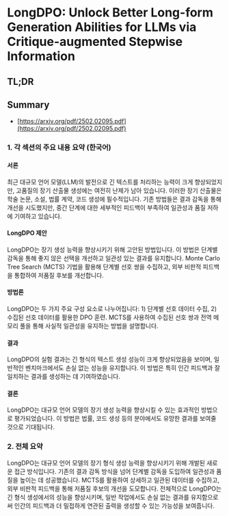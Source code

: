 # LongDPO: Unlock Better Long-form Generation Abilities for LLMs via Critique-augmented Stepwise Information
## TL;DR
## Summary
- [https://arxiv.org/pdf/2502.02095.pdf](https://arxiv.org/pdf/2502.02095.pdf)

### 1. 각 섹션의 주요 내용 요약 (한국어)

#### 서론
최근 대규모 언어 모델(LLM)의 발전으로 긴 텍스트를 처리하는 능력이 크게 향상되었지만, 고품질의 장기 산출물 생성에는 여전히 난제가 남아 있습니다. 이러한 장기 산출물은 학술 논문, 소설, 법률 계약, 코드 생성에 필수적입니다. 기존 방법들은 결과 감독을 통해 개선을 시도했지만, 중간 단계에 대한 세부적인 피드백이 부족하여 일관성과 품질 저하에 기여하고 있습니다.

#### LongDPO 제안
LongDPO는 장기 생성 능력을 향상시키기 위해 고안된 방법입니다. 이 방법은 단계별 감독을 통해 좋지 않은 선택을 개선하고 일관성 있는 결과를 유지합니다. Monte Carlo Tree Search (MCTS) 기법을 활용해 단계별 선호 쌍을 수집하고, 외부 비판적 피드백을 통합하여 저품질 후보를 개선합니다.

#### 방법론
LongDPO는 두 가지 주요 구성 요소로 나누어집니다: 1) 단계별 선호 데이터 수집, 2) 수집된 선호 데이터를 활용한 DPO 훈련. MCTS를 사용하여 수집된 선호 쌍과 전역 메모리 풀을 통해 사실적 일관성을 유지하는 방법을 설명합니다.

#### 결과
LongDPO의 실험 결과는 긴 형식의 텍스트 생성 성능이 크게 향상되었음을 보이며, 일반적인 벤치마크에서도 손실 없는 성능을 유지합니다. 이 방법은 특히 인간 피드백과 잘 일치하는 결과를 생성하는 데 기여하였습니다.

#### 결론
LongDPO는 대규모 언어 모델의 장기 생성 능력을 향상시킬 수 있는 효과적인 방법으로 평가되었습니다. 이 방법은 법률, 코드 생성 등의 분야에서도 유망한 결과를 보여줄 것으로 기대됩니다.

### 2. 전체 요약
LongDPO는 대규모 언어 모델의 장기 형식 생성 능력을 향상시키기 위해 개발된 새로운 접근 방식입니다. 기존의 결과 감독 방식을 넘어 단계별 감독을 도입하여 일관성과 품질을 높이는 데 성공했습니다. MCTS를 활용하여 상세하고 일관된 데이터를 수집하고, 외부 비판적 피드백을 통해 저품질 후보의 개선을 도모합니다. 전체적으로 LongDPO는 긴 형식 생성에서의 성능을 향상시키며, 일반 작업에서도 손실 없는 결과를 유지함으로써 인간의 피드백과 더 밀접하게 연관된 출력을 생성할 수 있는 가능성을 보여줍니다.